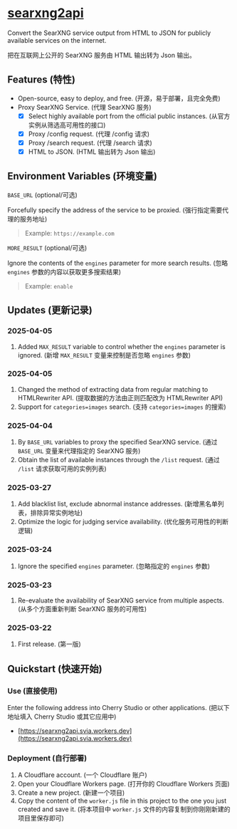 # [searxng2api](https://github.com/Skilemon/searxng2api)
Convert the SearXNG service output from HTML to JSON for publicly available services on the internet.

把在互联网上公开的 SearXNG 服务由 HTML 输出转为 Json 输出。

## Features (特性)
- Open-source, easy to deploy, and free. (开源，易于部署，且完全免费)
- Proxy SearXNG Service. (代理 SearXNG 服务)
  - [x] Select highly available port from the official public instances. (从官方实例从筛选高可用性的接口)
  - [x] Proxy /config request. (代理 /config 请求)
  - [x] Proxy /search request. (代理 /search 请求)
  - [x] HTML to JSON. (HTML 输出转为 Json 输出)

<!-- ## Plan (开发计划) -->
<!-- - [ ]  -->

## Environment Variables (环境变量)
```BASE_URL``` (optional/可选)

Forcefully specify the address of the service to be proxied. (强行指定需要代理的服务地址)

> Example: ```https://example.com```

```MORE_RESULT``` (optional/可选)

Ignore the contents of the ```engines``` parameter for more search results. (忽略 ```engines``` 参数的内容以获取更多搜索结果)

> Example: ```enable```

## Updates (更新记录)
### 2025-04-05
1. Added ```MAX_RESULT``` variable to control whether the ```engines``` parameter is ignored. (新增 ```MAX_RESULT``` 变量来控制是否忽略 ```engines``` 参数)
### 2025-04-05
1. Changed the method of extracting data from regular matching to HTMLRewriter API. (提取数据的方法由正则匹配改为 HTMLRewriter API)
2. Support for ```categories=images``` search. (支持 ```categories=images``` 的搜索)
### 2025-04-04
1. By ```BASE_URL``` variables to proxy the specified SearXNG service. (通过 ```BASE_URL``` 变量来代理指定的 SearXNG 服务)
2. Obtain the list of available instances through the ```/list``` request. (通过 ```/list``` 请求获取可用的实例列表)
### 2025-03-27
1. Add blacklist list, exclude abnormal instance addresses. (新增黑名单列表，排除异常实例地址)
2. Optimize the logic for judging service availability. (优化服务可用性的判断逻辑)
### 2025-03-24
1. Ignore the specified ```engines``` parameter. (忽略指定的 ```engines``` 参数)
### 2025-03-23
1. Re-evaluate the availability of SearXNG service from multiple aspects. (从多个方面重新判断 SearXNG 服务的可用性)
### 2025-03-22
1. First release. (第一版)

## Quickstart (快速开始)
### Use (直接使用)
Enter the following address into Cherry Studio or other applications. (把以下地址填入 Cherry Studio 或其它应用中)
- [https://searxng2api.svia.workers.dev](https://searxng2api.svia.workers.dev)
### Deployment (自行部署)
1. A Cloudflare account. (一个 Cloudflare 账户)
2. Open your Cloudflare Workers page. (打开你的 Cloudflare Workers 页面)
3. Create a new project. (新建一个项目)
4. Copy the content of the ```worker.js``` file in this project to the one you just created and save it. (将本项目中 ```worker.js``` 文件的内容复制到你刚刚新建的项目里保存即可)
